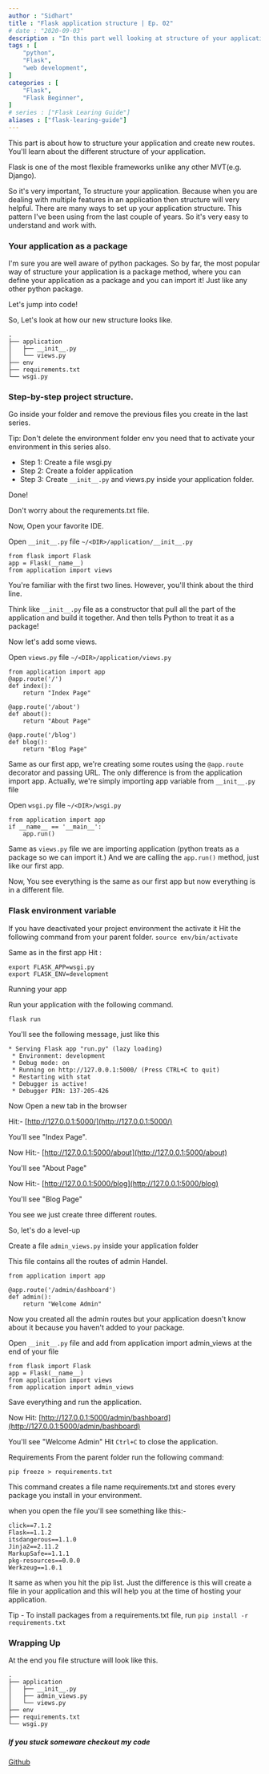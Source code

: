 ```yaml
---
author : "Sidhart"
title : "Flask application structure | Ep. 02"
# date : "2020-09-03"
description : "In this part well looking at structure of your application"
tags : [
    "python",
    "Flask",
    "web development",
]
categories : [
    "Flask",
    "Flask Beginner",
]
# series : ["Flask Learing Guide"]
aliases : ["flask-learing-guide"]
---
```



This part is about how to structure your application and create new routes. You'll learn about the different structure of your application.  
<!--more-->
Flask is one of the most flexible frameworks unlike any other MVT(e.g. Django). 

So it's very important, To structure your application. 
Because when you are dealing with multiple features in an application then structure will very helpful. 
There are many ways to set up your application structure. This pattern I've been using from the last couple of years. So it's very easy to understand and work with.

### Your application as a package
I'm sure you are well aware of python packages. So by far, the most popular way of structure your application is a package method, where you can define your application as a package and you can import it! Just like any other python package.

Let's jump into code!

So, Let's look at how our new structure looks like. 
```
.
├── application
│   ├── __init__.py
│   └── views.py
├── env
├── requirements.txt
└── wsgi.py
```
### Step-by-step project structure.

Go inside your folder and remove the previous files you create in the last series.

Tip: Don't delete the environment folder env you need that to activate your environment in this series also.

- Step 1: Create a file wsgi.py
- Step 2: Create a folder application 
- Step 3: Create ```__init__.py``` and views.py inside your application folder.

Done!

Don't worry about the requrements.txt file.

Now, Open your favorite IDE.

Open ```__init__.py``` file
```~/<DIR>/application/__init__.py```

```
from flask import Flask
app = Flask(__name__)
from application import views
```
You're familiar with the first two lines. However, you'll think about the third line.

Think like ```__init__.py``` file as a constructor that pull all the part of the application and build it together.
And then tells Python to treat it as a package!

Now let's add some views.

Open ```views.py``` file
```~/<DIR>/application/views.py```

```
from application import app
@app.route('/')
def index():
    return "Index Page"

@app.route('/about')
def about():
    return "About Page"

@app.route('/blog')
def blog():
    return "Blog Page"
```

Same as our first app, we're creating some routes using the ```@app.route``` decorator and passing URL.
The only difference is from the application import app.
Actually, we're simply importing app variable from ```__init__.py``` file

Open ```wsgi.py``` file
```~/<DIR>/wsgi.py```

```
from application import app
if __name__ == '__main__':
	app.run()
```

Same as ```views.py```  file we are importing application (python treats as a package so we can import it.) 
And we are calling the ```app.run()``` method, just like our first app.

Now, You see everything is the same as our first app but now everything is in a different file.

### Flask environment variable

If you have deactivated your project environment the activate it
Hit the following command from your parent folder.
```source env/bin/activate ```

Same as in the first app Hit : 
```
export FLASK_APP=wsgi.py
export FLASK_ENV=development
```
Running your app

Run your application with the following command.
```
flask run
```
You'll see the following message, just like this 
```
* Serving Flask app "run.py" (lazy loading)
 * Environment: development
 * Debug mode: on
 * Running on http://127.0.0.1:5000/ (Press CTRL+C to quit)
 * Restarting with stat
 * Debugger is active!
 * Debugger PIN: 137-205-426
```
Now Open a new tab in the browser 

Hit:- [http://127.0.0.1:5000/](http://127.0.0.1:5000/)

You'll see "Index Page".

Now Hit:- [http://127.0.0.1:5000/about](http://127.0.0.1:5000/about)

You'll see "About Page"

Now Hit:- [http://127.0.0.1:5000/blog](http://127.0.0.1:5000/blog)

You'll see "Blog Page"

You see we just create three different routes.

So, let's do a level-up

Create a file ```admin_views.py``` inside your application folder

This file contains all the routes of admin Handel.
```
from application import app

@app.route('/admin/dashboard')
def admin():
    return "Welcome Admin"
```
Now you created all the admin routes but your application doesn't know about it because you haven't added to your package.

Open ```__init__.py``` file and add from application import admin_views
at the end of your file
```
from flask import Flask
app = Flask(__name__)
from application import views
from application import admin_views
```
Save everything and run the application.

Now Hit: [http://127.0.0.1:5000/admin/bashboard](http://127.0.0.1:5000/admin/bashboard)

You'll see "Welcome Admin"
Hit ```Ctrl+C``` to close the application.

Requirements
From the parent folder run the following command:
```
pip freeze > requirements.txt
```
This command creates a file name requirements.txt and stores every package you install in your environment.

when you open the file you'll see something like this:-
```
click==7.1.2
Flask==1.1.2
itsdangerous==1.1.0
Jinja2==2.11.2
MarkupSafe==1.1.1
pkg-resources==0.0.0
Werkzeug==1.0.1
```
It same as when you hit the pip list. Just the difference is this will create a file in your application and this will help you at the time of hosting your application.

Tip - To install packages from a requirements.txt file, run ```pip install -r requirements.txt``` 
### Wrapping Up
At the end you file structure will look like this.
```
.
├── application
│   ├── __init__.py
│   ├── admin_views.py
│   └── views.py
├── env
├── requirements.txt
└── wsgi.py
```

##### If you stuck someware checkout my code
[Github](https://github.com/Apex1000/flask-blog)